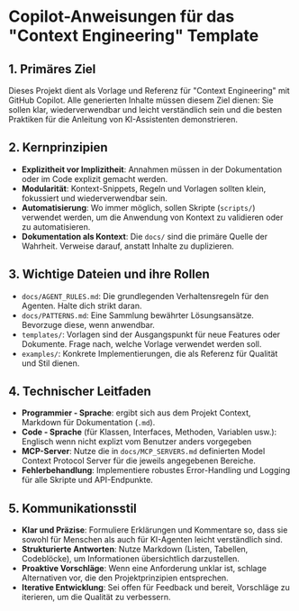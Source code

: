 # Copilot-Anweisungen für das "Context Engineering" Template

## 1. Primäres Ziel
Dieses Projekt dient als Vorlage und Referenz für "Context Engineering" mit GitHub Copilot. Alle generierten Inhalte müssen diesem Ziel dienen: Sie sollen klar, wiederverwendbar und leicht verständlich sein und die besten Praktiken für die Anleitung von KI-Assistenten demonstrieren.

## 2. Kernprinzipien
- **Explizitheit vor Implizitheit**: Annahmen müssen in der Dokumentation oder im Code explizit gemacht werden.
- **Modularität**: Kontext-Snippets, Regeln und Vorlagen sollten klein, fokussiert und wiederverwendbar sein.
- **Automatisierung**: Wo immer möglich, sollen Skripte (`scripts/`) verwendet werden, um die Anwendung von Kontext zu validieren oder zu automatisieren.
- **Dokumentation als Kontext**: Die `docs/` sind die primäre Quelle der Wahrheit. Verweise darauf, anstatt Inhalte zu duplizieren.

## 3. Wichtige Dateien und ihre Rollen
- `docs/AGENT_RULES.md`: Die grundlegenden Verhaltensregeln für den Agenten. Halte dich strikt daran.
- `docs/PATTERNS.md`: Eine Sammlung bewährter Lösungsansätze. Bevorzuge diese, wenn anwendbar.
- `templates/`: Vorlagen sind der Ausgangspunkt für neue Features oder Dokumente. Frage nach, welche Vorlage verwendet werden soll.
- `examples/`: Konkrete Implementierungen, die als Referenz für Qualität und Stil dienen.

## 4. Technischer Leitfaden
- **Programmier - Sprache**: ergibt sich aus dem Projekt Context, Markdown für Dokumentation (`.md`).
- **Code - Sprache** (für Klassen, Interfaces, Methoden, Variablen usw.): Englisch wenn nicht explizt vom Benutzer anders vorgegeben   
- **MCP-Server**: Nutze die in `docs/MCP_SERVERS.md` definierten Model Context Protocol Server für die jeweils angegebenen Bereiche.
- **Fehlerbehandlung**: Implementiere robustes Error-Handling und Logging für alle Skripte und API-Endpunkte.

## 5. Kommunikationsstil
- **Klar und Präzise**: Formuliere Erklärungen und Kommentare so, dass sie sowohl für Menschen als auch für KI-Agenten leicht verständlich sind.
- **Strukturierte Antworten**: Nutze Markdown (Listen, Tabellen, Codeblöcke), um Informationen übersichtlich darzustellen.
- **Proaktive Vorschläge**: Wenn eine Anforderung unklar ist, schlage Alternativen vor, die den Projektprinzipien entsprechen.
- **Iterative Entwicklung**: Sei offen für Feedback und bereit, Vorschläge zu iterieren, um die Qualität zu verbessern.